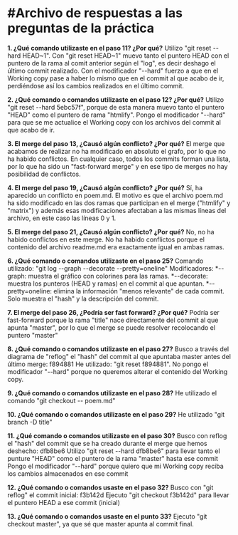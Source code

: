 #Archivo de respuestas a las preguntas de la práctica
====================================================

**1. ¿Qué comando utilizaste en el paso 11? ¿Por qué?**
Utilizo "git reset --hard HEAD~1".
Con "git reset HEAD~1" muevo tanto el puntero HEAD con el puntero de la rama al comit anterior según el "log", es decir deshago el último commit realizado.
Con el modificador "--hard" fuerzo a que en el Working copy pase a haber lo mismo que en el commit al que acabo de ir, perdiéndose así los cambios realizados en el último commit.

**2. ¿Qué comando o comandos utilizaste en el paso 12? ¿Por qué?**
Utilizo "git reset --hard 5ebc57f", porque de esta manera muevo tanto el puntero "HEAD" como el puntero de rama "htmlify".
Pongo el modificador "--hard" para que se me actualice el Working copy con los archivos del commit al que acabo de ir.

**3. El merge del paso 13, ¿Causó algún conflicto? ¿Por qué?**
El merge que acabamos de realizar no ha modificado en absoluto el grafo, por lo que no ha habido conflictos.
En cualquier caso, todos los commits forman una lista, por lo que ha sido un "fast-forward merge" y en ese tipo de merges no hay posibilidad de conflictos.

**4. El merge del paso 19, ¿Causó algún conflicto? ¿Por qué?**
Sí, ha aparecido un conflicto en poem.md.
El motivo es que el archivo poem.md ha sido modificado en las dos ramas que participan en el merge ("htmlify" y "matrix") y además esas modificaciones afectaban a las mismas líneas del archivo, en este caso las líneas 0 y 1.

**5. El merge del paso 21, ¿Causó algún conflicto? ¿Por qué?**
No, no ha habido conflictos en este merge.
No ha habido conflictos porque el contenido del archivo readme.md era exactamente igual en ambas ramas.

**6. ¿Qué comando o comandos utilizaste en el paso 25?**
Comando utilizado: "git log --graph --decorate --pretty=oneline"
Modificadores:
    *--graph: muestra el gráfico con colorines para las ramas.
    *--decorate: muestra los punteros (HEAD y ramas) en el commit al que apuntan.
    *--pretty=oneline: elimina la información "menos relevante" de cada commit. Solo muestra el "hash" y la descripción del commit.

**7. El merge del paso 26, ¿Podría ser fast forward? ¿Por qué?**
Podría ser fast-forward porque la rama "title" nace directamente del commit al que apunta "master", por lo que el merge se puede resolver recolocando el puntero "master"

**8. ¿Qué comando o comandos utilizaste en el paso 27?**
Busco a través del diagrama de "reflog" el "hash" del commit al que apuntaba master antes del último merge: f894881
He utilizado: "git reset f894881". No pongo el modificador "--hard" porque no queremos alterar el contenido del Working copy.

**9. ¿Qué comando o comandos utilizaste en el paso 28?**
He utilizado el comando "git checkout -- poem.md"

**10. ¿Qué comando o comandos utilizaste en el paso 29?**
He utilizado "git branch -D title"

**11. ¿Qué comando o comandos utilizaste en el paso 30?**
Busco con reflog el "hash" del commit que se ha creado durante el merge que hemos deshecho: dfb8be6
Utilizo "git reset --hard dfb8be6" para llevar tanto el punture "HEAD" como el puntero de la rama "master" hasta ese commit
Pongo el modificador "--hard" porque quiero que mi Working copy reciba los cambios almacenados en ese commit

**12. ¿Qué comando o comandos usaste en el paso 32?**
Busco con "git reflog" el commit inicial: f3b142d
Ejecuto "git checkout f3b142d" para llevar el puntero HEAD a ese commit (inicial)

**13. ¿Qué comando o comandos usaste en el punto 33?**
Ejecuto "git checkout master", ya que sé que master apunta al commit final.
